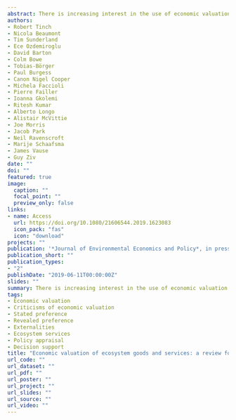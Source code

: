 ```yaml
---
abstract: There is increasing interest in the use of economic valuation of ecosystem goods and services for a wide variety of purposes. These include relatively familiar uses in project appraisal and more novel applications in advocacy, performance tracking and accounting in public and private settings. Decision makers who use valuation information need to understand the background, strengths and weaknesses of these approaches. The methods have a strong foundation in economic theory and offer a rapidly growing evidence base, improving ability to evaluate a broad range of ecosystem goods and services. Nevertheless, there are theoretical and practical limitations that need to be understood and kept in mind when interpreting results. In this paper, we briefly review the economic valuation methods and situate them in their historical and theoretical contexts. We assess the main critiques, attempts at resolving them, and implications for the usefulness of the methods in different contexts. We examine the main barriers and opportunities for wider uses of valuation evidence, and draw conclusions on the appropriate role of valuation in future, as a tool for aiding reflection and deliberation processes.
authors:
- Robert Tinch
- Nicola Beaumont
- Tim Sunderland
- Ece Ozdemiroglu
- David Barton
- Colm Bowe
- Tobias-Börger
- Paul Burgess
- Canon Nigel Cooper
- Michela Faccioli
- Pierre Failler
- Ioanna Gkolemi
- Ritesh Kumar
- Alberto Longo
- Alistair McVittie
- Joe Morris
- Jacob Park
- Neil Ravenscroft
- Marije Schaafsma
- James Vause
- Guy Ziv
date: ""
doi: ""
featured: true
image:
  caption: ""
  focal_point: ""
  preview_only: false
links:
- name: Access
  url: https://doi.org/10.1080/21606544.2019.1623083
  icon_pack: "fas"
  icon: "download"
projects: ""
publication: '*Journal of Environmental Economics and Policy*, in press'
publication_short: ""
publication_types:
- "2"
publishDate: "2019-06-11T00:00:00Z"
slides: ""
summary: There is increasing interest in the use of economic valuation of ecosystem goods and services for a wide variety of purposes. These include relatively familiar uses in project appraisal and more novel applications in advocacy, performance tracking and accounting in public and private settings. Decision makers who use valuation information need to understand the background, strengths and weaknesses of these approaches. The methods have a strong foundation in economic theory and offer a rapidly growing evidence base, improving ability to evaluate a broad range of ecosystem goods and services. Nevertheless, there are theoretical and practical limitations that need to be understood and kept in mind when interpreting results. In this paper, we briefly review the economic valuation methods and situate them in their historical and theoretical contexts. We assess the main critiques, attempts at resolving them, and implications for the usefulness of the methods in different contexts. We examine the main barriers and opportunities for wider uses of valuation evidence, and draw conclusions on the appropriate role of valuation in future, as a tool for aiding reflection and deliberation processes.
tags:
- Economic valuation
- Criticisms of economic valuation
- Stated preference
- Revealed preference
- Externalities
- Ecosystem services
- Policy appraisal
- Decision support
title: "Economic valuation of ecosystem goods and services: a review for decision makers"
url_code: ""
url_dataset: ""
url_pdf: ""
url_poster: ""
url_project: ""
url_slides: ""
url_source: ""
url_video: ""
---
```

